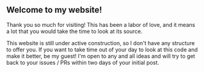 ## Welcome to my website!

Thank you so much for visiting! This has been a labor of love, and it means a lot that you would take the time to look at its source.

This website is still under active construction, so I don't have any structure to offer you. If you want to take time out of your day to look at this code and make it better, be my guest! I'm open to any and all ideas and will try to get back to your issues / PRs within two days of your initial post.
